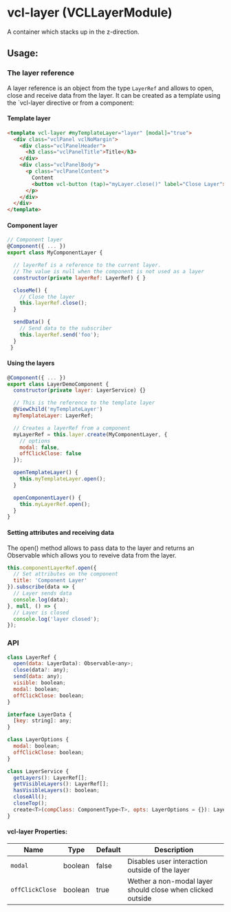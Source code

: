 # vcl-layer (VCLLayerModule)

A container which stacks up in the z-direction.

## Usage:

### The layer reference

A layer reference is an object from the type `LayerRef` and allows to open, close and receive data from the layer.
It can be created as a template using the `vcl-layer directive or from a component:

#### Template layer
```html
<template vcl-layer #myTemplateLayer="layer" [modal]="true">
  <div class="vclPanel vclNoMargin">
    <div class="vclPanelHeader">
      <h3 class="vclPanelTitle">Title</h3>
    </div>
    <div class="vclPanelBody">
      <p class="vclPanelContent">
        Content
        <button vcl-button (tap)="myLayer.close()" label="Close Layer"></button>
      </p>
    </div>
  </div>
</template>
```

#### Component layer
```js
// Component layer
@Component({ ... })
export class MyComponentLayer { 

  // layerRef is a reference to the current layer. 
  // The value is null when the component is not used as a layer
  constructor(private layerRef: LayerRef) { }

  closeMe() {
    // Close the layer
    this.layerRef.close();
  }

  sendData() {
    // Send data to the subscriber
    this.layerRef.send('foo');
  }
 }
```

#### Using the layers
```js
@Component({ ... })
export class LayerDemoComponent {
  constructor(private layer: LayerService) {}

  // This is the reference to the template layer
  @ViewChild('myTemplateLayer')
  myTemplateLayer: LayerRef;

  // Creates a layerRef from a component
  myLayerRef = this.layer.create(MyComponentLayer, {
    // options
    modal: false,
    offClickClose: false
  });

  openTemplateLayer() {
    this.myTemplateLayer.open();
  }

  openComponentLayer() {
    this.myLayerRef.open();
  }
}
```

#### Setting attributes and receiving data

The open() method allows to pass data to the layer and returns an Observable which 
allows you to reveive data from the layer.

```js
this.componentLayerRef.open({
  // Set attributes on the component
  title: 'Component Layer'
}).subscribe(data => {
  // Layer sends data
  console.log(data);
}, null, () => {
  // Layer is closed
  console.log('layer closed');
});
```
### API

```js
class LayerRef {
  open(data: LayerData): Observable<any>;
  close(data?: any);
  send(data: any);
  visible: boolean;
  modal: boolean;
  offClickClose: boolean;
}

interface LayerData {
  [key: string]: any;
}

class LayerOptions {
  modal: boolean;
  offClickClose: boolean;
}

class LayerService {
  getLayers(): LayerRef[];
  getVisibleLayers(): LayerRef[];
  hasVisibleLayers(): boolean;
  closeAll();
  closeTop();
  create<T>(compClass: ComponentType<T>, opts: LayerOptions = {}): LayerRef;
}
```

#### vcl-layer Properties:

| Name                | Type        | Default  | Description
| ------------        | ----------- | -------- |--------------
| `modal`             | boolean     | false    | Disables user interaction outside of the layer
| `offClickClose`     | boolean     | true     | Wether a non-modal layer should close when clicked outside

